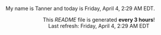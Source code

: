 My name is Tanner and today is Friday, April 4, 2:29 AM EDT.

<p align="center">This <i>README</i> file is generated <b>every 3 hours</b>!</br>Last refresh: Friday, April 4, 2:29 AM EDT<br /></p>

